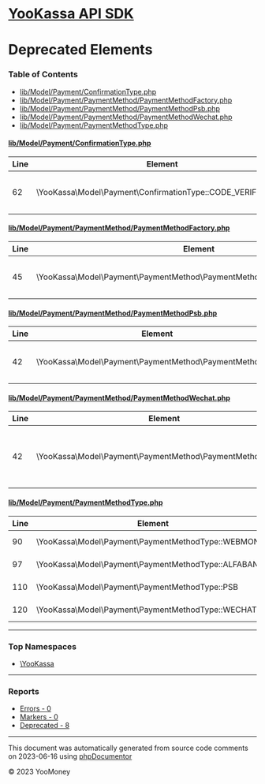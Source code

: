 # [YooKassa API SDK](../home.md)

# Deprecated Elements
### Table of Contents
* [lib/Model/Payment/ConfirmationType.php](../../lib/Model/Payment/ConfirmationType.php)
* [lib/Model/Payment/PaymentMethod/PaymentMethodFactory.php](../../lib/Model/Payment/PaymentMethod/PaymentMethodFactory.php)
* [lib/Model/Payment/PaymentMethod/PaymentMethodPsb.php](../../lib/Model/Payment/PaymentMethod/PaymentMethodPsb.php)
* [lib/Model/Payment/PaymentMethod/PaymentMethodWechat.php](../../lib/Model/Payment/PaymentMethod/PaymentMethodWechat.php)
* [lib/Model/Payment/PaymentMethodType.php](../../lib/Model/Payment/PaymentMethodType.php)

<a id="lib/Model/Payment/ConfirmationType.php"></a>
#### [lib/Model/Payment/ConfirmationType.php](../../lib/Model/Payment/ConfirmationType.php)
| Line | Element | Description |
| ---- | ------- | ----------- |
| 62 | \YooKassa\Model\Payment\ConfirmationType::CODE_VERIFICATION | Будет удален в будущих версиях |
<a id="lib/Model/Payment/PaymentMethod/PaymentMethodFactory.php"></a>
#### [lib/Model/Payment/PaymentMethod/PaymentMethodFactory.php](../../lib/Model/Payment/PaymentMethod/PaymentMethodFactory.php)
| Line | Element | Description |
| ---- | ------- | ----------- |
| 45 | \YooKassa\Model\Payment\PaymentMethod\PaymentMethodFactory::YANDEX_MONEY | Для поддержки старых платежей |
<a id="lib/Model/Payment/PaymentMethod/PaymentMethodPsb.php"></a>
#### [lib/Model/Payment/PaymentMethod/PaymentMethodPsb.php](../../lib/Model/Payment/PaymentMethod/PaymentMethodPsb.php)
| Line | Element | Description |
| ---- | ------- | ----------- |
| 42 | \YooKassa\Model\Payment\PaymentMethod\PaymentMethodPsb | Будет удален в следующих версиях |
<a id="lib/Model/Payment/PaymentMethod/PaymentMethodWechat.php"></a>
#### [lib/Model/Payment/PaymentMethod/PaymentMethodWechat.php](../../lib/Model/Payment/PaymentMethod/PaymentMethodWechat.php)
| Line | Element | Description |
| ---- | ------- | ----------- |
| 42 | \YooKassa\Model\Payment\PaymentMethod\PaymentMethodWechat | Класс будет удалён в одной из будущих версий |
<a id="lib/Model/Payment/PaymentMethodType.php"></a>
#### [lib/Model/Payment/PaymentMethodType.php](../../lib/Model/Payment/PaymentMethodType.php)
| Line | Element | Description |
| ---- | ------- | ----------- |
| 90 | \YooKassa\Model\Payment\PaymentMethodType::WEBMONEY | Больше недоступен |
| 97 | \YooKassa\Model\Payment\PaymentMethodType::ALFABANK | Больше недоступен |
| 110 | \YooKassa\Model\Payment\PaymentMethodType::PSB | Больше недоступен |
| 120 | \YooKassa\Model\Payment\PaymentMethodType::WECHAT | Больше недоступен |

---

### Top Namespaces

* [\YooKassa](../namespaces/yookassa.md)

---

### Reports
* [Errors - 0](../reports/errors.md)
* [Markers - 0](../reports/markers.md)
* [Deprecated - 8](../reports/deprecated.md)

---

This document was automatically generated from source code comments on 2023-06-16 using [phpDocumentor](http://www.phpdoc.org/)

&copy; 2023 YooMoney